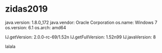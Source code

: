 # zidas2019

  java.version: 1.8.0_172
  java.vendor: Oracle Corporation
  os.name: Windows 7
  os.version: 6.1
  os.arch: amd64

  IJ.getVersion: 2.0.0-rc-69/1.52n
  IJ.getFullVersion: 1.52n99
  IJ.javaVersion: 8


lalala


